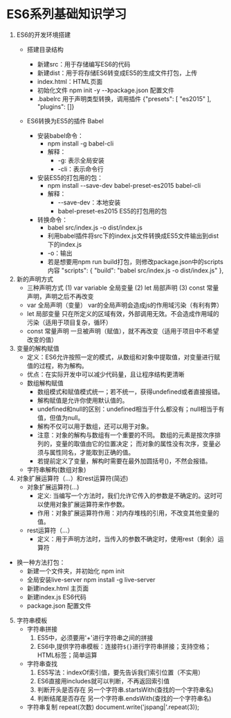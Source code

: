 # ES6系列基础知识学习
1. ES6的开发环境搭建
    - 搭建目录结构
        - 新建src：用于存储编写ES6的代码
        - 新建dist：用于将存储ES6转变成ES5的生成文件打包，上传
        - index.html：HTML页面
        - 初始化文件 npm init -y --》package.json 配置文件
        - .babelrc 用于声明类型转换，调用插件
        {"presets": [
            "es2015"
        ],
        "plugins": []}

    - ES6转换为ES5的插件 Babel
        - 安装babel命令：
            - npm install -g babel-cli
            - 解释：
                -  -g: 表示全局安装
                - -cli：表示命令行
        - 安装ES5的打包用的包： 
            - npm install --save-dev babel-preset-es2015 babel-cli
            - 解释：
                - --save-dev：本地安装
                - babel-preset-es2015 ES5的打包用的包
        - 转换命令：
            - babel src/index.js -o dist/index.js
            - 利用babel插件将src下的index.js文件转换成ES5文件输出到dist下的index.js
            - -o：输出
            - 若是想要用npm run build打包，则修改package.json中的scripts内容
            "scripts": {
                "build": "babel src/index.js -o dist/index.js"
            },
2. 新的声明方式
    - 三种声明方式
    (1) var variable 全局变量
    (2) let 局部声明
    (3) const 常量声明，声明之后不再改变
    - var 全局声明（变量）
    var的全局声明会造成js的作用域污染（有利有弊）
    - let 局部变量
    只在所定义的区域有效，外部调用无效。不会造成作用域的污染（适用于项目复杂，循环）
    - const 常量声明
    一旦被声明（赋值），就不再改变（适用于项目中不希望改变的值）
3. 变量的解构赋值
    - 定义：ES6允许按照一定的模式，从数组和对象中提取值，对变量进行赋值的过程，称为解构。
    - 优点：在实际开发中可以减少代码量，且让程序结构更清晰
    - 数组解构赋值
        - 数组模式和赋值模式统一；若不统一，获得undefined或者直接报错。
        - 解构赋值是允许你使用默认值的。
        - undefined和null的区别：undefined相当于什么都没有；null相当于有值，但值为null。
        - 解构不仅可以用于数组，还可以用于对象。
        - 注意：对象的解构与数组有一个重要的不同。
        数组的元素是按次序排列的，变量的取值由它的位置决定；
        而对象的属性没有次序，变量必须与属性同名，才能取到正确的值。
        - 若提前定义了变量，解构时需要在最外加圆括号()，不然会报错。
    - 字符串解构(数组对象)
4. 对象扩展运算符（...）和rest运算符(简述)
    - 对象扩展运算符(...)
        - 定义: 当编写一个方法时，我们允许它传入的参数是不确定的。这时可以使用对象扩展运算符来作参数。
        - 作用：对象扩展运算符作用：对内存堆栈的引用，不改变其他变量的值。
    - rest运算符（...）
        - 定义：用于声明方法时，当传入的参数不确定时，使用rest（剩余）运算符

- 换一种方法打包：
    - 新建一个文件夹，并初始化 npm init
    - 全局安装live-server npm install -g live-server
    - 新建index.html 主页面
    - 新建index.js ES6代码
    - package.json 配置文件
5. 字符串模板
    - 字符串拼接
        1. ES5中，必须要用'+'进行字符串之间的拼接 
        2. ES6中,提供字符串模板：连接符`${}`进行字符串拼接；支持空格；HTML标签；简单运算
    - 字符串查找
        1. ES5写法：indexOf索引值，要先告诉我们索引位置（不实用）
        2. ES6直接用includes就可以判断，不再返回索引值  
        3. 判断开头是否存在 另一个字符串.startsWith(查找的一个字符串名)
        4. 判断结尾是否存在 另一个字符串.endsWith(查找的一个字符串名)
    - 字符串复制 repeat(次数)
    document.write('jspang|'.repeat(3));

